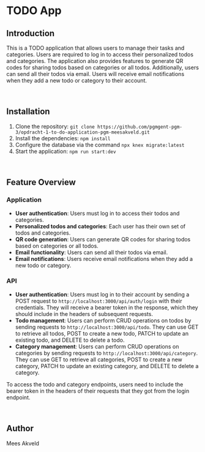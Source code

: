 # TODO App

## Introduction
This is a TODO application that allows users to manage their tasks and categories. Users are required to log in to access their personalized todos and categories. The application also provides features to generate QR codes for sharing todos based on categories or all todos. Additionally, users can send all their todos via email. Users will receive email notifications when they add a new todo or category to their account.

<br>

## Installation
1. Clone the repository: `git clone https://github.com/pgmgent-pgm-3/opdracht-1-to-do-application-pgm-meesakveld.git`
2. Install the dependencies: `npm install`
3. Configure the database via the command `npx knex migrate:latest`
4. Start the application: `npm run start:dev`

<br>

## Feature Overview

### Application
- **User authentication**: Users must log in to access their todos and categories.
- **Personalized todos and categories**: Each user has their own set of todos and categories.
- **QR code generation**: Users can generate QR codes for sharing todos based on categories or all todos.
- **Email functionality**: Users can send all their todos via email.
- **Email notifications**: Users receive email notifications when they add a new todo or category.

### API
- **User authentication**: Users must log in to their account by sending a POST request to `http://localhost:3000/api/auth/login` with their credentials. They will receive a bearer token in the response, which they should include in the headers of subsequent requests.
- **Todo management**: Users can perform CRUD operations on todos by sending requests to `http://localhost:3000/api/todo`. They can use GET to retrieve all todos, POST to create a new todo, PATCH to update an existing todo, and DELETE to delete a todo.
- **Category management**: Users can perform CRUD operations on categories by sending requests to `http://localhost:3000/api/category`. They can use GET to retrieve all categories, POST to create a new category, PATCH to update an existing category, and DELETE to delete a category.

To access the todo and category endpoints, users need to include the bearer token in the headers of their requests that they got from the login endpoint.

<br>

## Author
Mees Akveld